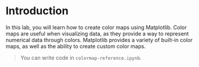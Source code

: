 # Introduction

In this lab, you will learn how to create color maps using Matplotlib. Color maps are useful when visualizing data, as they provide a way to represent numerical data through colors. Matplotlib provides a variety of built-in color maps, as well as the ability to create custom color maps.

> You can write code in `colormap-reference.ipynb`.
